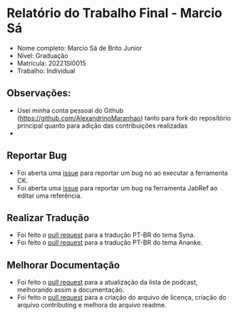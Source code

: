 # Relatório do Trabalho Final - Marcio Sá

* Nome completo: Marcio Sá de Brito Junior
* Nível: Graduação
* Matrícula: 20221SI0015
* Trabalho: Individual

## Observações:

*  Usei minha conta pessoal do Github (https://github.com/AlexandrinoMaranhao) tanto para fork do reposítório principal quanto para adição das contribuições realizadas
*  


## Reportar Bug 

* Foi aberta uma [issue](https://github.com/mauricioaniche/ck/issues/19) para reportar um bug no ao executar a ferramenta CK.
* Foi aberta uma [issue](https://github.com/JabRef/jabref/issues/5100) para reportar um bug na ferramenta JabRef ao editar uma referência.

## Realizar Tradução

* Foi feito o [pull request](https://github.com/okkur/syna/pull/573) para a tradução PT-BR do tema Syna.
* Foi feito o [pull request](https://github.com/budparr/gohugo-theme-ananke/pull/179) para a tradução PT-BR do tema Ananke.

## Melhorar Documentação

* Foi feito o [pull request](https://github.com/DivulgacaoCientifica/divulgacaocientifica/pull/15) para a atualização da lista de podcast, melhorando assim a documentação.
* Foi feito o [pull request](https://github.com/elvisthermo/formularioCategorizacao/pull/1) para a criação do arquivo de licença, criação do arquivo contributing e melhora do arquivo readme.
